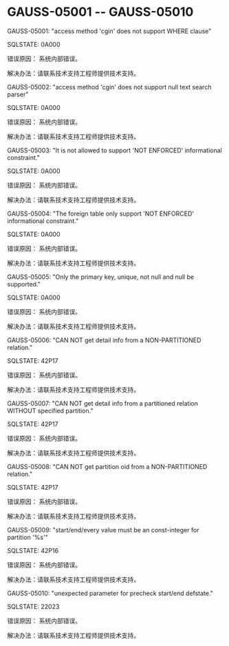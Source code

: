 # GAUSS-05001 -- GAUSS-05010<a name="ZH-CN_TOPIC_0302073645"></a>

GAUSS-05001: "access method 'cgin' does not support WHERE clause"

SQLSTATE: 0A000

错误原因： 系统内部错误。

解决办法：请联系技术支持工程师提供技术支持。

GAUSS-05002: "access method 'cgin' does not support null text search parser"

SQLSTATE: 0A000

错误原因： 系统内部错误。

解决办法：请联系技术支持工程师提供技术支持。

GAUSS-05003: "It is not allowed to support 'NOT ENFORCED' informational constraint."

SQLSTATE: 0A000

错误原因： 系统内部错误。

解决办法：请联系技术支持工程师提供技术支持。

GAUSS-05004: "The foreign table only support 'NOT ENFORCED' informational constraint."

SQLSTATE: 0A000

错误原因： 系统内部错误。

解决办法：请联系技术支持工程师提供技术支持。

GAUSS-05005: "Only the primary key, unique, not null and null be supported."

SQLSTATE: 0A000

错误原因： 系统内部错误。

解决办法：请联系技术支持工程师提供技术支持。

GAUSS-05006: "CAN NOT get detail info from a NON-PARTITIONED relation."

SQLSTATE: 42P17

错误原因： 系统内部错误。

解决办法：请联系技术支持工程师提供技术支持。

GAUSS-05007: "CAN NOT get detail info from a partitioned relation WITHOUT specified partition."

SQLSTATE: 42P17

错误原因： 系统内部错误。

解决办法：请联系技术支持工程师提供技术支持。

GAUSS-05008: "CAN NOT get partition oid from a NON-PARTITIONED relation."

SQLSTATE: 42P17

错误原因： 系统内部错误。

解决办法：请联系技术支持工程师提供技术支持。

GAUSS-05009: "start/end/every value must be an const-integer for partition '%s'"

SQLSTATE: 42P16

错误原因： 系统内部错误。

解决办法：请联系技术支持工程师提供技术支持。

GAUSS-05010: "unexpected parameter for precheck start/end defstate."

SQLSTATE: 22023

错误原因： 系统内部错误。

解决办法：请联系技术支持工程师提供技术支持。

